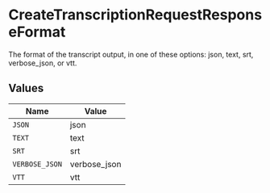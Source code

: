 # CreateTranscriptionRequestResponseFormat

The format of the transcript output, in one of these options: json, text, srt, verbose_json, or vtt.



## Values

| Name           | Value          |
| -------------- | -------------- |
| `JSON`         | json           |
| `TEXT`         | text           |
| `SRT`          | srt            |
| `VERBOSE_JSON` | verbose_json   |
| `VTT`          | vtt            |